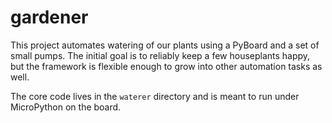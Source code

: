 # gardener

This project automates watering of our plants using a PyBoard and a set of
small pumps. The initial goal is to reliably keep a few houseplants happy, but
the framework is flexible enough to grow into other automation tasks as well.

The core code lives in the `waterer` directory and is meant to run under
MicroPython on the board.
